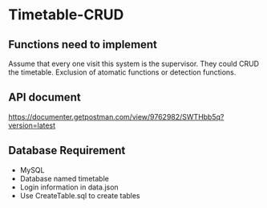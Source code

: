 # Timetable-CRUD

## Functions need to implement

Assume that every one visit this system is the supervisor. They could CRUD the timetable.
Exclusion of atomatic functions or detection functions.

## API document

https://documenter.getpostman.com/view/9762982/SWTHbb5q?version=latest

## Database Requirement

- MySQL
- Database named timetable
- Login information in data.json
- Use CreateTable.sql to create tables
